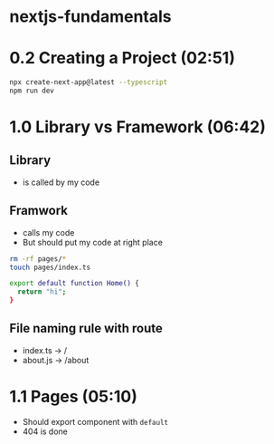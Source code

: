# nextjs-fundamentals

# 0.2 Creating a Project (02:51)

```sh
npx create-next-app@latest --typescript
npm run dev
```

# 1.0 Library vs Framework (06:42)

## Library

- is called by my code

## Framwork

- calls my code
- But should put my code at right place

```sh
rm -rf pages/*
touch pages/index.ts

export default function Home() {
  return "hi";
}
```

## File naming rule with route

- index.ts -> /
- about.js -> /about

# 1.1 Pages (05:10)

- Should export component with `default`
- 404 is done
